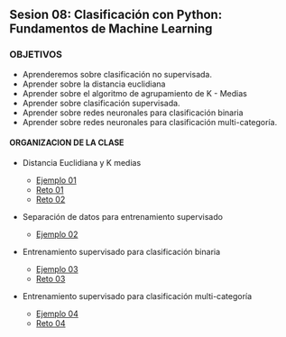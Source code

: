 ## Sesion 08: Clasificación con Python: Fundamentos de Machine Learning

### OBJETIVOS 
 - Aprenderemos sobre clasificación no supervisada.
 - Aprender sobre la distancia euclidiana
 - Aprender sobre el algoritmo de agrupamiento de K - Medias
 - Aprender sobre clasificación supervisada.
 - Aprender sobre redes neuronales para clasificación binaria
 - Aprender sobre redes neuronales para clasificación multi-categoría.

#### ORGANIZACION DE LA CLASE 
- Distancia Euclidiana y K medias
	- [Ejemplo 01](Ejemplo-01)
	- [Reto 01](Reto-01)
	- [Reto 02](Reto-02)
    
- Separación de datos para entrenamiento supervisado
	- [Ejemplo 02](Ejemplo-02)
    
- Entrenamiento supervisado para clasificación binaria
	- [Ejemplo 03](Ejemplo-03)
	- [Reto 03](Reto-03)
    
- Entrenamiento supervisado para clasificación multi-categoría
	- [Ejemplo 04](Ejemplo-04)
	- [Reto 04](Reto-04)
